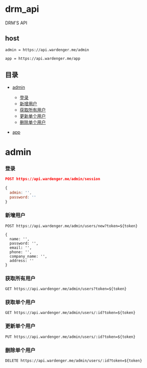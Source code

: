 # drm_api
DRM'S API


## host

```
admin = https://api.wardenger.me/admin
```

```
app = https://api.wardenger.me/app
```

## 目录

* [admin](#admin)
  * [登录](#登录)
  * [新增用户](#新增用户)
  * [获取所有用户](#获取所有用户)
  * [更新单个用户](#更新单个用户)
  * [删除单个用户](#删除单个用户)



* [app](#app)


# admin

### 登录

```json
POST https://api.wardenger.me/admin/session
```

```js
{
  admin: '',
  password: ''
}
```

### 新增用户

```
POST https://api.wardenger.me/admin/users/new?token=${token}
```

```
{
  name: '',
  password: '',
  email: '',
  phone: '',
  company_name: '',
  address: ''
}
```

### 获取所有用户
```
GET https://api.wardenger.me/admin/users?token=${token}
```

### 获取单个用户
```
GET https://api.wardenger.me/admin/users/:id?token=${token}
```

### 更新单个用户
```
PUT https://api.wardenger.me/admin/users/:id?token=${token}
```

### 删除单个用户
```
DELETE https://api.wardenger.me/admin/users/:id?token=${token}
```




















